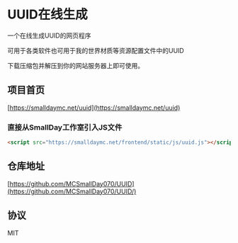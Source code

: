 # UUID在线生成
一个在线生成UUID的网页程序

可用于各类软件也可用于我的世界材质等资源配置文件中的UUID

下载压缩包并解压到你的网站服务器上即可使用。

## 项目首页
[https://smalldaymc.net/uuid](https://smalldaymc.net/uuid)

### 直接从SmallDay工作室引入JS文件
```HTML
<script src="https://smalldaymc.net/frontend/static/js/uuid.js"></script>
```

## 仓库地址
[https://github.com/MCSmallDay070/UUID](https://github.com/MCSmallDay070/UUID/)

## 协议
MIT
